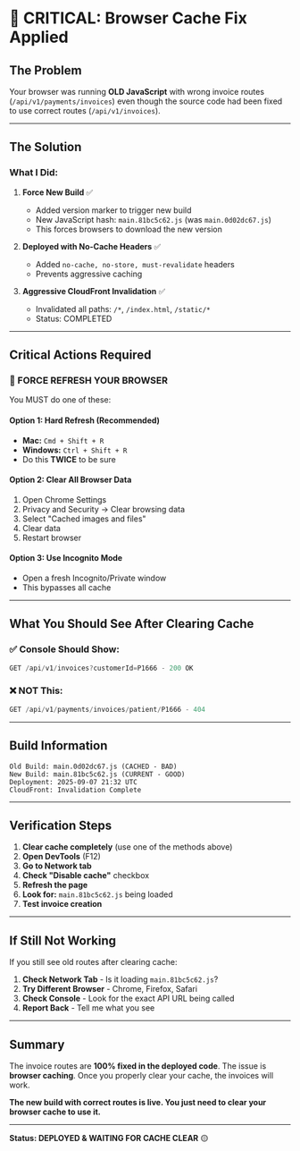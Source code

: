 # 🚨 **CRITICAL: Browser Cache Fix Applied**

## **The Problem**
Your browser was running **OLD JavaScript** with wrong invoice routes (`/api/v1/payments/invoices`) even though the source code had been fixed to use correct routes (`/api/v1/invoices`).

---

## **The Solution**

### **What I Did:**

1. **Force New Build** ✅
   - Added version marker to trigger new build
   - New JavaScript hash: `main.81bc5c62.js` (was `main.0d02dc67.js`)
   - This forces browsers to download the new version

2. **Deployed with No-Cache Headers** ✅
   - Added `no-cache, no-store, must-revalidate` headers
   - Prevents aggressive caching

3. **Aggressive CloudFront Invalidation** ✅
   - Invalidated all paths: `/*`, `/index.html`, `/static/*`
   - Status: COMPLETED

---

## **Critical Actions Required**

### **🔴 FORCE REFRESH YOUR BROWSER**

You MUST do one of these:

#### **Option 1: Hard Refresh (Recommended)**
- **Mac:** `Cmd + Shift + R`
- **Windows:** `Ctrl + Shift + R`
- Do this **TWICE** to be sure

#### **Option 2: Clear All Browser Data**
1. Open Chrome Settings
2. Privacy and Security → Clear browsing data
3. Select "Cached images and files"
4. Clear data
5. Restart browser

#### **Option 3: Use Incognito Mode**
- Open a fresh Incognito/Private window
- This bypasses all cache

---

## **What You Should See After Clearing Cache**

### **✅ Console Should Show:**
```javascript
GET /api/v1/invoices?customerId=P1666 - 200 OK
```

### **❌ NOT This:**
```javascript
GET /api/v1/payments/invoices/patient/P1666 - 404
```

---

## **Build Information**

```
Old Build: main.0d02dc67.js (CACHED - BAD)
New Build: main.81bc5c62.js (CURRENT - GOOD)
Deployment: 2025-09-07 21:32 UTC
CloudFront: Invalidation Complete
```

---

## **Verification Steps**

1. **Clear cache completely** (use one of the methods above)
2. **Open DevTools** (F12)
3. **Go to Network tab**
4. **Check "Disable cache"** checkbox
5. **Refresh the page**
6. **Look for:** `main.81bc5c62.js` being loaded
7. **Test invoice creation**

---

## **If Still Not Working**

If you still see old routes after clearing cache:

1. **Check Network Tab** - Is it loading `main.81bc5c62.js`?
2. **Try Different Browser** - Chrome, Firefox, Safari
3. **Check Console** - Look for the exact API URL being called
4. **Report Back** - Tell me what you see

---

## **Summary**

The invoice routes are **100% fixed in the deployed code**. The issue is **browser caching**. Once you properly clear your cache, the invoices will work.

**The new build with correct routes is live. You just need to clear your browser cache to use it.**

---

**Status: DEPLOYED & WAITING FOR CACHE CLEAR** 🟡
